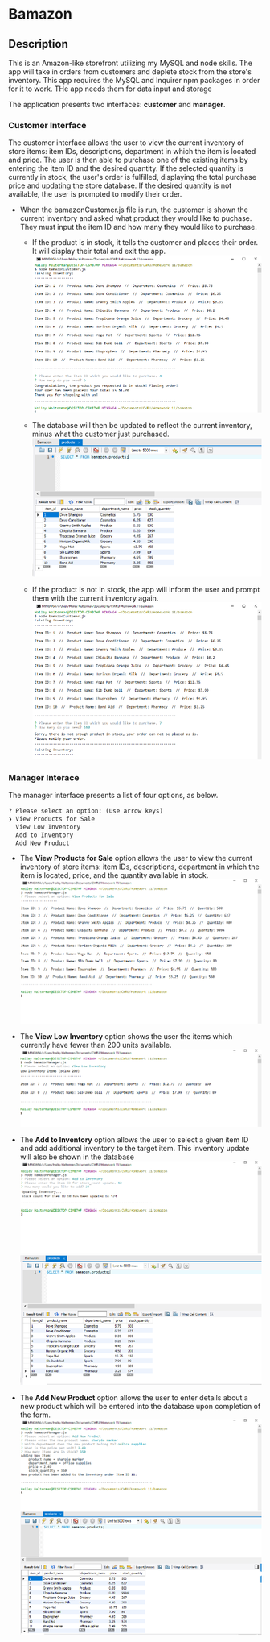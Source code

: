 # Bamazon

## Description

This is an Amazon-like storefront utilizing my MySQL and node skills. The app will take in orders from customers and deplete stock from the store's inventory. This app requires the MySQL and Inquirer npm packages in order for it to work. THe app needs them for data input and storage

The application presents two interfaces: **customer** and **manager**.



### Customer Interface

The customer interface allows the user to view the current inventory of store items: item IDs, descriptions, department in which the item is located and price. The user is then able to purchase one of the existing items by entering the item ID and the desired quantity. If the selected quantity is currently in stock, the user's order is fulfilled, displaying the total purchase price and updating the store database. If the desired quantity is not available, the user is prompted to modify their order.

- When the bamazonCustomer.js file is run, the customer is shown the current inventory and asked what product they would like to puchase. They must input the item ID and how many they would like to purchase.
	
	- If the product is in stock, it tells the customer and places their order. It will display their total and exit the app.
		![image of customer placing order](/images/customer_order_placed.png)
	
	- The database will then be updated to reflect the current inventory, minus what the customer just purchased.
		![image of updated db](/images/customer_stock_updated.png)
	
	- If the product is not in stock, the app will inform the user and prompt them with the current inventory again.
		![image of out of stock](/images/customer_not_enough_stock.png)



### Manager Interace

The manager interface presents a list of four options, as below. 

	? Please select an option: (Use arrow keys)
	❯ View Products for Sale 
	  View Low Inventory 
	  Add to Inventory 
	  Add New Product
	  
- The **View Products for Sale** option allows the user to view the current inventory of store items: item IDs, descriptions, department in which the item is located, price, and the quantity available in stock. 
	![image of manager products for sale](/images/manager_view.png)

- The **View Low Inventory** option shows the user the items which currently have fewer than 200 units available.
	![image of manager low inventory](/images/manager_low.png)

- The **Add to Inventory** option allows the user to select a given item ID and add additional inventory to the target item. This inventory update will also be shown in the database
	![image of manager update inventory](/images/manager_update_inventory.png)
	![image of manager update inventory](/images/manager_db_updated.png)

- The **Add New Product** option allows the user to enter details about a new product which will be entered into the database upon completion of the form.
	![image of manager add item](/images/manager_add.png)
	![image of manager add item](/images/manager_db_add.png)

